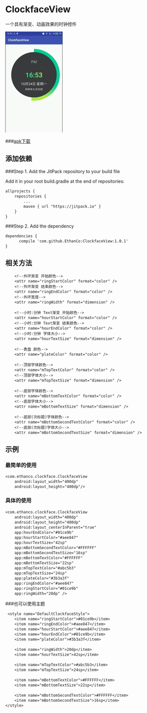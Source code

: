 # ClockfaceView #
一个具有渐变、动画效果的时钟控件  

![ClockfaceView](/ClockfaceView.gif)  

###[apk下载](https://github.com/EthanCo/ClockfaceView/raw/master/ClockfaceView.apk)

## 添加依赖 ##

###Step 1. Add the JitPack repository to your build file  

Add it in your root build.gradle at the end of repositories:  

	allprojects {
		repositories {
			...
			maven { url "https://jitpack.io" }
		}
	}  

###Step 2. Add the dependency  

	dependencies {
		  compile 'com.github.EthanCo:ClockfaceView:1.0.1'
	}  

## 相关方法 ##

 		<!--外环渐变 开始颜色-->
        <attr name="ringStartColor" format="color" />
        <!--外环渐变 结束颜色-->
        <attr name="ringEndColor" format="color" />
        <!--外环宽度-->
        <attr name="ringWidth" format="dimension" />

        <!--小时:分钟 Text渐变 开始颜色-->
        <attr name="hourStartColor" format="color" />
        <!--小时:分钟 Text渐变 结束颜色-->
        <attr name="hourEndColor" format="color" />
        <!--小时:分钟 字体大小-->
        <attr name="hourTextSize" format="dimension" />

        <!--表盘 颜色-->
        <attr name="plateColor" format="color" />

        <!--顶部字体颜色-->
        <attr name="mTopTextColor" format="color" />
        <!--顶部字体大小-->
        <attr name="mTopTextSize" format="dimension" />

        <!--底部字体颜色-->
        <attr name="mBottomTextColor" format="color" />
        <!--底部字体大小-->
        <attr name="mBottomTextSize" format="dimension" />

        <!--底部(次标题)字体颜色-->
        <attr name="mBottomSecondTextColor" format="color" />
        <!--底部(次标题)字体大小-->
        <attr name="mBottomSecondTextSize" format="dimension" />  

## 示例 ##

### 最简单的使用 ###
	<com.ethanco.clockface.ClockfaceView
        android:layout_width="400dp"
        android:layout_height="400dp"/>  

### 具体的使用 ###

	<com.ethanco.clockface.ClockfaceView
        android:layout_width="400dp"
        android:layout_height="400dp"
        android:layout_centerInParent="true"
        app:hourEndColor="#01ce9b"
        app:hourStartColor="#aee847"
        app:hourTextSize="42sp"
        app:mBottomSecondTextColor="#FFFFFF"
        app:mBottomSecondTextSize="16sp"
        app:mBottomTextColor="#FFFFFF"
        app:mBottomTextSize="22sp"
        app:mTopTextColor="#abc5b3"
        app:mTopTextSize="24sp"
        app:plateColor="#3b3a3f"
        app:ringEndColor="#aee847"
        app:ringStartColor="#01ce9b"
        app:ringWidth="20dp" />  

###也可以使用主题  

	 <style name="DefaultClockfaceStyle">
	    <item name="ringStartColor">#01ce9b</item>
	    <item name="ringEndColor">#aee847</item>
	    <item name="hourStartColor">#aee847</item>
	    <item name="hourEndColor">#01ce9b</item>
	    <item name="plateColor">#3b3a3f</item>
	
	    <item name="ringWidth">20dp</item>
	    <item name="hourTextSize">42sp</item>
	
	    <item name="mTopTextColor">#abc5b3</item>
	    <item name="mTopTextSize">24sp</item>
	
	    <item name="mBottomTextColor">#FFFFFF</item>
	    <item name="mBottomTextSize">22sp</item>
	
	    <item name="mBottomSecondTextColor">#FFFFFF</item>
	    <item name="mBottomSecondTextSize">16sp</item>
    </style>  